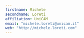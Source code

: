 ```yaml
---
firstname: Michele
secondname: Loreti
affiliation: UniCAM
email: "michele.loreti@unicam.it"
web: "http://michele.loreti.com"
---
```

